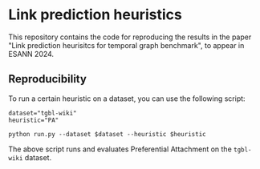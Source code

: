 # Link prediction heuristics
This repository contains the code for reproducing the results in the paper "Link prediction heurisitcs for temporal graph benchmark", to appear in ESANN 2024.

## Reproducibility
To run a certain heuristic on a dataset, you can use the following script:
```
dataset="tgbl-wiki"
heuristic="PA"

python run.py --dataset $dataset --heuristic $heuristic
```
The above script runs and evaluates Preferential Attachment on the `tgbl-wiki` dataset.
